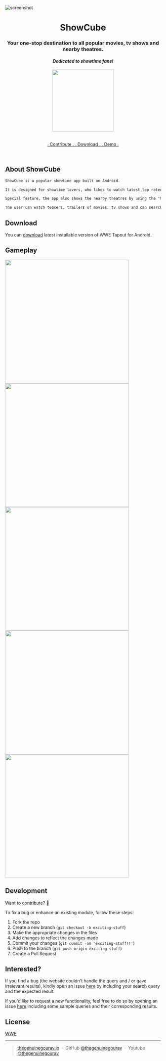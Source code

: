 ![screenshot](https://github.com/AbsolutelySaurabh/ShowCube/blob/master/screenshots/collage-2017-11-16.png)
<h1 align="center">
    ShowCube
  <br>
</h1>
<h3 align="center">Your one-stop destination to all popular movies, tv shows and nearby theatres.</h3>
<h4 align="center"> <i>Dedicated to showtime fans!</i></h4>
<h6 align="center"><a href="https://docs.google.com/uc?export=download&id=0B1Zc1LkGIpxySFg0bHZISkNJYzg"><img src="https://github.com/AbsolutelySaurabh/ShowCube/blob/master/icons/playstore-icon.png" width="200"></a></h6>
<p align="center">
  <a href="https://github.com/AbsolutelySaurabh/ShowCube#fork-destination-box">
    . Contribute .
  </a>
  <a href="https://docs.google.com/uc?export=download&id=0B1Zc1LkGIpxySFg0bHZISkNJYzg">
    . Download .
  </a>
  <a href="https://www.youtube.com/watch?v=-wSzjN8s_R8&t=39s">
    . Demo .
  </a>
</p>
<br>

## About ShowCube

```bash
ShowCube is a popular showtime app built on Android. 

It is designed for showtime lovers, who likes to watch latest,top rated, upcoming movies, tv shows, etc.

Special feature, the app also shows the nearby theatres by using the "Nearby" feature.

The user can watch teasers, trailers of movies, tv shows and can search the movie theatres nearby.

```
  
  
## Download
You can [download](https://docs.google.com/uc?export=download&id=0B1Zc1LkGIpxySFg0bHZISkNJYzg) latest installable version of WWE Tapout for Android.
  
  
## Gameplay  
<img src="screenshots/one.png" width="400"> <img src="screenshots/two.png" width="400">
<img src="screenshots/three.png" width="400"> <img src="screenshots/four.png" width="400">
<img src="screenshots/five.png" width="400">
  
  
## Development  
Want to contribute? **:pencil:**  
  
To fix a bug or enhance an existing module, follow these steps:  
  
1. Fork the repo
2. Create a new branch (`git checkout -b exciting-stuff`)
3. Make the appropriate changes in the files
4. Add changes to reflect the changes made
5. Commit your changes (`git commit -am 'exciting-stuff!!'`)
6. Push to the branch (`git push origin exciting-stuff`)
7. Create a Pull Request
  
  
## Interested?  
If you find a bug (the website couldn't handle the query and / or gave irrelevant results), kindly open an issue [here](https://github.com/thegenuinegourav/WWE-Tapout/issues/new) by including your search query and the expected result.  
  
If you'd like to request a new functionality, feel free to do so by opening an issue [here](https://github.com/thegenuinegourav/WWE-Tapout/issues/new) including some sample queries and their corresponding results.
  
  
## License
[WWE](http://www.wwe.com/)
  
  
---

> [thegenuinegourav.io](https://thegenuinegourav.github.io/) &nbsp;&middot;&nbsp;
> GitHub [@thegenuinegourav](https://github.com/thegenuinegourav) &nbsp;&middot;&nbsp;
> Youtube [@thegenuinegourav](https://www.youtube.com/channel/UCs8380tHxevj72ffRhbGoUw)
